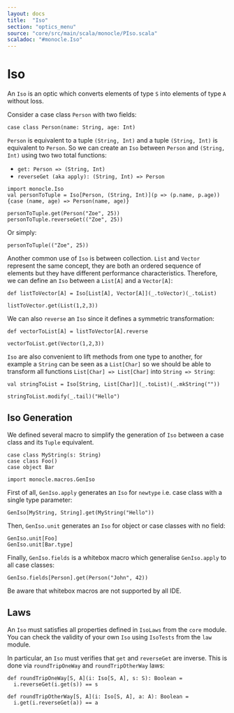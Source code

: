 ```yaml
---
layout: docs
title:  "Iso"
section: "optics_menu"
source: "core/src/main/scala/monocle/PIso.scala"
scaladoc: "#monocle.Iso"
---
```

# Iso

An `Iso` is an optic which converts elements of type `S` into elements of type `A` without loss.

Consider a case class `Person` with two fields:

```tut:silent
case class Person(name: String, age: Int)
```

`Person` is equivalent to a tuple `(String, Int)` and a tuple `(String, Int)` is equivalent to `Person`.
So we can create an `Iso` between `Person` and `(String, Int)` using two two total functions:

* `get: Person => (String, Int)`
* `reverseGet (aka apply): (String, Int) => Person`

```tut:silent
import monocle.Iso
val personToTuple = Iso[Person, (String, Int)](p => (p.name, p.age)){case (name, age) => Person(name, age)}
```

```tut:book
personToTuple.get(Person("Zoe", 25))
personToTuple.reverseGet(("Zoe", 25))
```

Or simply:

```tut:book
personToTuple(("Zoe", 25))
```

Another common use of `Iso` is between collection. `List` and `Vector` represent the same concept, they are both an 
ordered sequence of elements but they have different performance characteristics. Therefore, we can define an `Iso` between
a `List[A]` and a `Vector[A]`:

```tut:silent
def listToVector[A] = Iso[List[A], Vector[A]](_.toVector)(_.toList)
```

```tut:book
listToVector.get(List(1,2,3))
```

We can also `reverse` an `Iso` since it defines a symmetric transformation:

```tut:book
def vectorToList[A] = listToVector[A].reverse

vectorToList.get(Vector(1,2,3))
```

`Iso` are also convenient to lift methods from one type to another, for example a `String` can be seen as a `List[Char]`
so we should be able to transform all functions `List[Char] => List[Char]` into `String => String`:

```tut:silent
val stringToList = Iso[String, List[Char]](_.toList)(_.mkString(""))
```

```tut:book
stringToList.modify(_.tail)("Hello")
```

## Iso Generation

We defined several macro to simplify the generation of `Iso` between a case class and its `Tuple` equivalent.

```tut:silent
case class MyString(s: String)
case class Foo()
case object Bar

import monocle.macros.GenIso
```

First of all, `GenIso.apply` generates an `Iso` for `newtype` i.e. case class with a single type parameter:

```tut:book
GenIso[MyString, String].get(MyString("Hello"))
```

Then, `GenIso.unit` generates an `Iso` for object or case classes with no field:

```tut:book
GenIso.unit[Foo]
GenIso.unit[Bar.type]
```

Finally, `GenIso.fields` is a whitebox macro which generalise `GenIso.apply` to all case classes:

```tut:book
GenIso.fields[Person].get(Person("John", 42))
```

Be aware that whitebox macros are not supported by all IDE.

## Laws

An `Iso` must satisfies all properties defined in `IsoLaws` from the `core` module.
You can check the validity of your own `Iso` using `IsoTests` from the `law` module.

In particular, an `Iso` must verifies that `get` and `reverseGet` are inverse. This is done via
`roundTripOneWay` and `roundTripOtherWay` laws:

```tut:silent
def roundTripOneWay[S, A](i: Iso[S, A], s: S): Boolean =
  i.reverseGet(i.get(s)) == s
  
def roundTripOtherWay[S, A](i: Iso[S, A], a: A): Boolean =
  i.get(i.reverseGet(a)) == a
```
